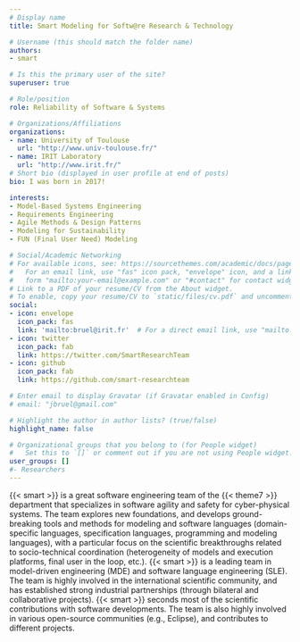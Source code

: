 ```yaml
---
# Display name
title: Smart Modeling for Softw@re Research & Technology

# Username (this should match the folder name)
authors:
- smart

# Is this the primary user of the site?
superuser: true

# Role/position
role: Reliability of Software & Systems

# Organizations/Affiliations
organizations:
- name: University of Toulouse
  url: "http://www.univ-toulouse.fr/"
- name: IRIT Laboratory
  url: "http://www.irit.fr/"
# Short bio (displayed in user profile at end of posts)
bio: I was born in 2017!

interests:
- Model-Based Systems Engineering
- Requirements Engineering
- Agile Methods & Design Patterns
- Modeling for Sustainability
- FUN (Final User Need) Modeling

# Social/Academic Networking
# For available icons, see: https://sourcethemes.com/academic/docs/page-builder/#icons
#   For an email link, use "fas" icon pack, "envelope" icon, and a link in the
#   form "mailto:your-email@example.com" or "#contact" for contact widget.
# Link to a PDF of your resume/CV from the About widget.
# To enable, copy your resume/CV to `static/files/cv.pdf` and uncomment the lines below.
social:
- icon: envelope
  icon_pack: fas
  link: 'mailto:bruel@irit.fr'  # For a direct email link, use "mailto:test@example.org".
- icon: twitter
  icon_pack: fab
  link: https://twitter.com/SmartResearchTeam
- icon: github
  icon_pack: fab
  link: https://github.com/smart-researchteam

# Enter email to display Gravatar (if Gravatar enabled in Config)
# email: "jbruel@gmail.com"

# Highlight the author in author lists? (true/false)
highlight_name: false

# Organizational groups that you belong to (for People widget)
#   Set this to `[]` or comment out if you are not using People widget.
user_groups: []
#- Researchers
---
```


{{< smart >}} is a great software engineering team of the {{< theme7 >}} department that specializes in software agility and safety for cyber-physical systems. The team explores new foundations, and develops ground-breaking tools and methods for modeling and software languages (domain-specific languages, specification languages, programming and modeling languages), with a particular focus on the scientific breakthroughs related to socio-technical coordination (heterogeneity of models and execution platforms, final user in the loop, etc.). 
{{< smart >}} is a leading team in model-driven engineering (MDE) and software language engineering (SLE). The team is highly involved in the international scientific community, and has established strong industrial partnerships (through bilateral and collaborative projects). 
{{< smart >}} seconds most of the scientific contributions with software developments. The team is also highly involved in various open-source communities (e.g., Eclipse), and contributes to different projects.
